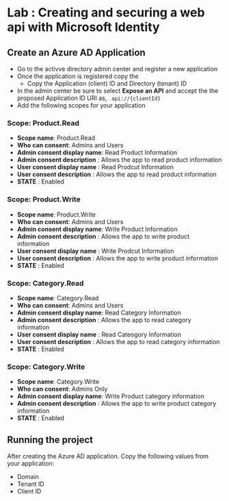 # Lab : Creating and securing a web api with Microsoft Identity

## Create an Azure AD Application
* Go to the activve directory admin center and register a new application
* Once the application is registered copy the         
    * Copy the Application (client) ID and Directory (tenant) ID 
* In the admin center be sure to select **Expose an API** and accept the the proposed Application ID URI as,
``` api://{clientId}``` 
* Add the following scopes for your application
    
### Scope: Product.Read
* **Scope name**: Product.Read
* **Who can consent**: Admins and Users
* **Admin consent display name**: Read Product Information
* **Admin consent description** : Allows the app to read product information
* **User consent display name** : Read Prodcut Information
* **User consent description** : Allows the app to read product information
* **STATE** : Enabled

### Scope: Product.Write
* **Scope name**: Product.Write
* **Who can consent**: Admins and Users
* **Admin consent display name**: Write Product Information
* **Admin consent description** : Allows the app to write product information
* **User consent display name** : Write Prodcut Information
* **User consent description** : Allows the app to write product information
* **STATE** : Enabled

### Scope: Category.Read
* **Scope name**: Category.Read
* **Who can consent**: Admins and Users
* **Admin consent display name**: Read Category Information
* **Admin consent description** : Allows the app to read category information
* **User consent display name** : Read Cateogory Information
* **User consent description** : Allows the app to read category information
* **STATE** : Enabled

### Scope: Category.Write
* **Scope name**: Category.Write
* **Who can consent**: Admins Only
* **Admin consent display name**: Write Product category information
* **Admin consent description** : Allows the app to write product category information
* **STATE** : Enabled


## Running the project 
After creating the Azure AD application. Copy the following values from your application: 
 * Domain 
 * Tenant ID
 * Client ID

